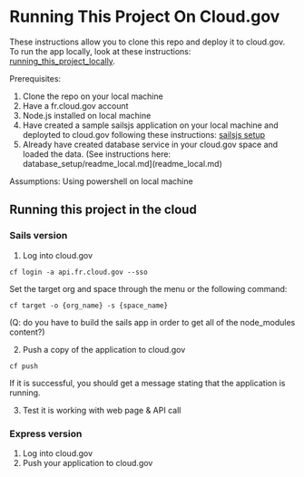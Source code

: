 # Running This Project On Cloud.gov

These instructions allow you to clone this repo and deploy it to cloud.gov. To run the app locally, look at these instructions: [running_this_project_locally](running_this_project_locally.md).

Prerequisites: 

1. Clone the repo on your local machine
2. Have a fr.cloud.gov account
3. Node.js installed on local machine
4. Have created a sample sailsjs application on your local machine and deployted to cloud.gov following these instructions: [sailsjs setup](create_sailjs_webserver_on_cloud.md)
5. Already have created database service in your cloud.gov space and loaded the data. (See instructions here: database_setup/readme_local.md](readme_local.md)

Assumptions:
Using powershell on local machine



## Running this project in the cloud

### Sails version
1. Log into cloud.gov

`cf login -a api.fr.cloud.gov --sso`

Set the target org and space through the menu or the following command:

`cf target -o {org_name} -s {space_name}`

(Q: do you have to build the sails app in order to get all of the node_modules content?)

2. Push a copy of the application to cloud.gov

`cf push`

If it is successful, you should get a message stating that the application is running.


3. Test it is working with web page & API call

### Express version
1. Log into cloud.gov
2. Push your application to cloud.gov





